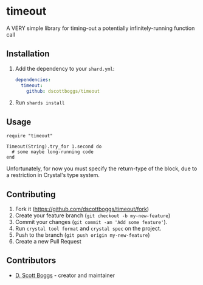 # timeout
A VERY simple library for timing-out a potentially infinitely-running function call

## Installation

1. Add the dependency to your `shard.yml`:

   ```yaml
   dependencies:
     timeout:
       github: dscottboggs/timeout
   ```

2. Run `shards install`

## Usage

```crystal
require "timeout"

Timeout(String).try_for 1.second do
  # some maybe long-running code
end
```

Unfortunately, for now you must specify the return-type of the block, due to a restriction in Crystal's type system.

## Contributing

1. Fork it (<https://github.com/dscottboggs/timeout/fork>)
2. Create your feature branch (`git checkout -b my-new-feature`)
3. Commit your changes (`git commit -am 'Add some feature'`).
4. Run `crystal tool format` and `crystal spec` on the project.
5. Push to the branch (`git push origin my-new-feature`)
6. Create a new Pull Request

## Contributors

- [D. Scott Boggs](https://github.com/dscottboggs) - creator and maintainer
